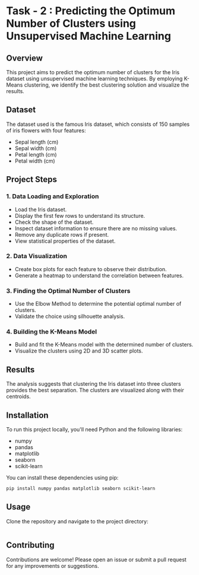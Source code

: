 # **Task - 2 : Predicting the Optimum Number of Clusters using Unsupervised Machine Learning**

## **Overview**

This project aims to predict the optimum number of clusters for the Iris dataset using unsupervised machine learning techniques. By employing K-Means clustering, we identify the best clustering solution and visualize the results. 

## **Dataset**

The dataset used is the famous Iris dataset, which consists of 150 samples of iris flowers with four features:
- Sepal length (cm)
- Sepal width (cm)
- Petal length (cm)
- Petal width (cm)

## **Project Steps**

### **1. Data Loading and Exploration**

- Load the Iris dataset.
- Display the first few rows to understand its structure.
- Check the shape of the dataset.
- Inspect dataset information to ensure there are no missing values.
- Remove any duplicate rows if present.
- View statistical properties of the dataset.

### **2. Data Visualization**

- Create box plots for each feature to observe their distribution.
- Generate a heatmap to understand the correlation between features.

### **3. Finding the Optimal Number of Clusters**

- Use the Elbow Method to determine the potential optimal number of clusters.
- Validate the choice using silhouette analysis.

### **4. Building the K-Means Model**

- Build and fit the K-Means model with the determined number of clusters.
- Visualize the clusters using 2D and 3D scatter plots.

## **Results**

The analysis suggests that clustering the Iris dataset into three clusters provides the best separation. The clusters are visualized along with their centroids.

## **Installation**

To run this project locally, you'll need Python and the following libraries:

- numpy
- pandas
- matplotlib
- seaborn
- scikit-learn

You can install these dependencies using pip:

```bash
pip install numpy pandas matplotlib seaborn scikit-learn
```

## **Usage**

Clone the repository and navigate to the project directory:

```bash

```

## **Contributing**

Contributions are welcome! Please open an issue or submit a pull request for any improvements or suggestions.
